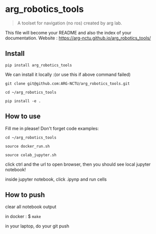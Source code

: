 # arg_robotics_tools
> A toolset for navigation (no ros) created by arg lab.


This file will become your README and also the index of your documentation.
Website : https://arg-nctu.github.io/arg_robotics_tools/

## Install

`pip install arg_robotics_tools`

We can install it locally :(or use this if above command failed)

`git clone git@github.com:ARG-NCTU/arg_robotics_tools.git`

`cd ~/arg_robotics_tools`

`pip install -e .`

## How to use

Fill me in please! Don't forget code examples:

`cd ~/arg_robotics_tools`

`source docker_run.sh`

`source colab_jupyter.sh`

click ctrl and the url to open browser, then you should see local jupyter notebook!

inside jupyter notebook, click .ipynp and run cells

## How to push

clear all notebook output

in docker : $ `make`

in your laptop, do your git push
